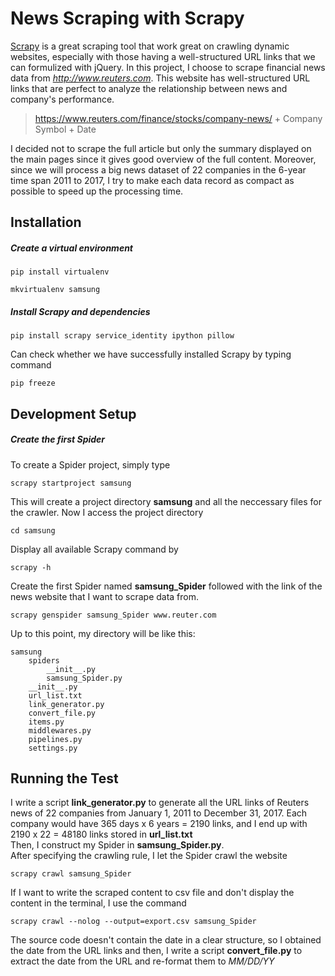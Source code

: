 # News Scraping with Scrapy
[Scrapy](https://doc.scrapy.org/en/latest/intro/tutorial.html) is a great scraping tool that work great on crawling dynamic websites, especially with those having a well-structured URL links that we can formulized with jQuery. 
  In this project, I choose to scrape financial news data from *http://www.reuters.com*. This website has well-structured URL links that are perfect to analyze the relationship between news and company's performance.

>https://www.reuters.com/finance/stocks/company-news/ + Company Symbol + Date

I decided not to scrape the full article but only the summary displayed on the main pages since it gives good overview of the full content. Moreover, since we will process a big news dataset of 22 companies in the 6-year time span 2011 to 2017, I try to make each data record as compact as possible to speed up the processing time.
## Installation
##### Create a virtual environment

```
pip install virtualenv
```
```
mkvirtualenv samsung
```
##### Install Scrapy and dependencies
```
pip install scrapy service_identity ipython pillow
```
Can check whether we have successfully installed Scrapy by typing command
```
pip freeze
```
## Development Setup 
##### Create the first Spider
To create a Spider project, simply type
```
scrapy startproject samsung
```
This will create a project directory **samsung** and all the neccessary files for the crawler. Now I access the project directory
```
cd samsung 
```
Display all available Scrapy command by
```
scrapy -h
```
Create the first Spider named **samsung_Spider** followed with the link of the news website that I want to scrape data from. 
```
scrapy genspider samsung_Spider www.reuter.com
```
Up to this point, my directory will be like this:
```
samsung
    spiders
        __init__.py
        samsung_Spider.py
    __init__.py
    url_list.txt
    link_generator.py
    convert_file.py
    items.py
    middlewares.py
    pipelines.py
    settings.py 
```
## Running the Test
  I write a script **link_generator.py** to generate all the URL links of Reuters news of 22 companies from January 1, 2011 to December 31, 2017. Each company would have 365 days x 6 years = 2190 links, and I end up with 2190 x 22 = 48180 links stored in **url_list.txt**  
  Then, I construct my Spider in **samsung_Spider.py**.  
  After specifying the crawling rule, I let the Spider crawl the website
```
scrapy crawl samsung_Spider
```
If I want to write the scraped content to csv file and don't display the content in the terminal, I use the command
```
scrapy crawl --nolog --output=export.csv samsung_Spider
```
The source code doesn't contain the date in a clear structure, so I obtained the date from the URL links and then, I write a script **convert_file.py** to extract the date from the URL and re-format them to *MM/DD/YY*
